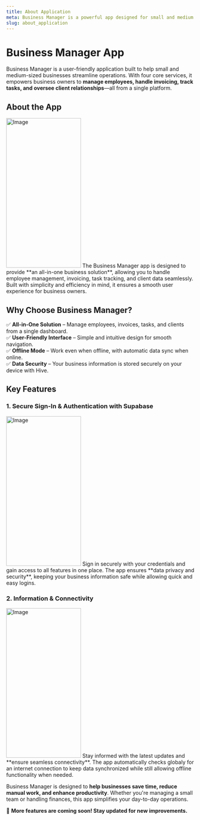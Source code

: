 ```yaml
---
title: About Application
meta: Business Manager is a powerful app designed for small and medium businesses, offering four essential services. Employee Management, Invoice Service, Task Tracking, and Client Management. Streamline operations, boost productivity, and simplify business processes with an all-in-one solution.
slug: about_application
---
```


# **Business Manager App**

Business Manager is a user-friendly application built to help small and medium-sized businesses streamline operations. With four core services, it empowers business owners to **manage employees, handle invoicing, track tasks, and oversee client relationships**—all from a single platform.

## **About the App**

<p class="responsive-container">
 <img alt="Image" src="https://github.com/user-attachments/assets/01c75319-f987-4c3a-94d6-e225b38099ee"  width="200" height="400"/>
 <span class="responsive-text">
The Business Manager app is designed to provide **an all-in-one business solution**, allowing you to handle employee management, invoicing, task tracking, and client data seamlessly. Built with simplicity and efficiency in mind, it ensures a smooth user experience for business owners.
 </span>
</p>

## **Why Choose Business Manager?**

✅ **All-in-One Solution** – Manage employees, invoices, tasks, and clients from a single dashboard.  
✅ **User-Friendly Interface** – Simple and intuitive design for smooth navigation.  
✅ **Offline Mode** – Work even when offline, with automatic data sync when online.  
✅ **Data Security** – Your business information is stored securely on your device with Hive.

## **Key Features**

### **1. Secure Sign-In & Authentication with Supabase**

<p class="responsive-container">
 <img alt="Image" src="https://github.com/user-attachments/assets/d392dbf9-6eea-494d-8db7-f9ccfbdbbc6a"  width="200" height="400"/>
 <span class="responsive-text">
Sign in securely with your credentials and gain access to all features in one place. The app ensures **data privacy and security**, keeping your business information safe while allowing quick and easy logins.
 </span>
</p>

### **2. Information & Connectivity**

<p class="responsive-container">
 <img alt="Image" src="https://github.com/user-attachments/assets/4dab00f4-af63-4db9-86fe-caa1664d7dfc"  width="200" height="400"/>
 <span class="responsive-text">
Stay informed with the latest updates and **ensure seamless connectivity**. The app automatically checks globaly for an internet connection to keep data synchronized while still allowing offline functionality when needed.
 </span>
</p>

Business Manager is designed to **help businesses save time, reduce manual work, and enhance productivity**. Whether you're managing a small team or handling finances, this app simplifies your day-to-day operations.

🚀 **More features are coming soon! Stay updated for new improvements.**

